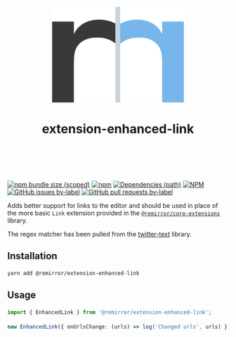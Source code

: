 <div align="center">
	<br />
	<div>
		<img width="300" src="../../support/assets/logo-icon.svg" alt="remirror" />
    <h1 align="center">extension-enhanced-link</h1>
	</div>
    <br />
    <br />
    <br />
    <br />
</div>

[![npm bundle size (scoped)](https://img.shields.io/bundlephobia/minzip/@remirror/extension-enhanced-link.svg?style=for-the-badge)](https://bundlephobia.com/result?p=@remirror/extension-enhanced-link) [![npm](https://img.shields.io/npm/dm/@remirror/extension-enhanced-link.svg?style=for-the-badge&logo=npm)](https://www.npmjs.com/package/@remirror/extension-enhanced-link) [![Dependencies (path)](https://img.shields.io/david/ifiokjr/remirror.svg?logo=npm&path=@remirror%2Fextension-enhanced-link&style=for-the-badge)](https://github.com/ifiokjr/remirror/blob/master/@remirror/extension-enhanced-link/package.json) [![NPM](https://img.shields.io/npm/l/@remirror/extension-enhanced-link.svg?style=for-the-badge)](https://github.com/ifiokjr/remirror/blob/master/LICENSE) [![GitHub issues by-label](https://img.shields.io/github/issues/ifiokjr/remirror/@remirror/extension-enhanced-link.svg?label=Open%20Issues&logo=github&style=for-the-badge)](https://github.com/ifiokjr/remirror/issues?utf8=%E2%9C%93&q=is%3Aissue+is%3Aopen+sort%3Aupdated-desc+label%3A%40remirror%2Fextension-enhanced-link) [![GitHub pull requests by-label](https://img.shields.io/github/issues-pr/ifiokjr/remirror/@remirror/extension-enhanced-link.svg?label=Open%20Pull%20Requests&logo=github&style=for-the-badge)](https://github.com/ifiokjr/remirror/pulls?utf8=%E2%9C%93&q=is%3Apr+is%3Aopen+sort%3Aupdated-desc+label%3A%40remirror%2Fextension-enhanced-link)

Adds better support for links to the editor and should be used in place of the more basic `Link` extension provided in the [`@remirror/core-extensions`](../core-extensions) library.

The regex matcher has been pulled from the [twitter-text](https://github.com/twitter/twitter-text/blob/752b9476d5ed00c2ec60d0a6bb3b34bd5b19bcf9/js/src/regexp/extractUrl.js) library.

## Installation

```bash
yarn add @remirror/extension-enhanced-link
```

## Usage

```ts
import { EnhancedLink } from '@remirror/extension-enhanced-link';

new EnhancedLink({ onUrlsChange: (urls) => log('Changed urls', urls) }),
```
